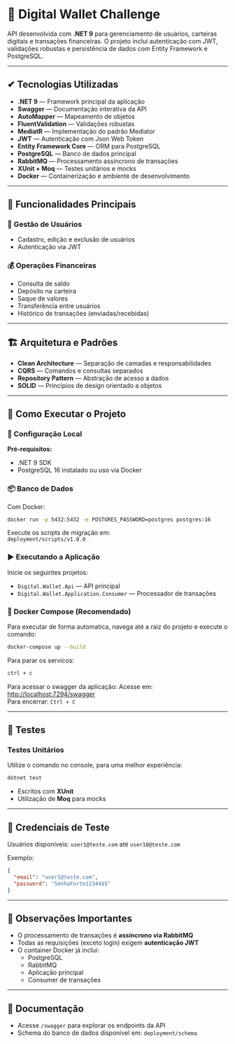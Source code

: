 # 🏧 Digital Wallet Challenge

API desenvolvida com **.NET 9** para gerenciamento de usuários, carteiras digitais e transações financeiras. O projeto inclui autenticação com JWT, validações robustas e persistência de dados com Entity Framework e PostgreSQL.

---

## ✔ Tecnologias Utilizadas

- **.NET 9** — Framework principal da aplicação  
- **Swagger** — Documentação interativa da API  
- **AutoMapper** — Mapeamento de objetos  
- **FluentValidation** — Validações robustas  
- **MediatR** — Implementação do padrão Mediator  
- **JWT** — Autenticação com Json Web Token  
- **Entity Framework Core** — ORM para PostgreSQL  
- **PostgreSQL** — Banco de dados principal  
- **RabbitMQ** — Processamento assíncrono de transações  
- **XUnit + Moq** — Testes unitários e mocks  
- **Docker** — Containerização e ambiente de desenvolvimento  

---

## 📝 Funcionalidades Principais

### 👤 Gestão de Usuários

- Cadastro, edição e exclusão de usuários  
- Autenticação via JWT  

### 💰 Operações Financeiras

- Consulta de saldo  
- Depósito na carteira  
- Saque de valores  
- Transferência entre usuários  
- Histórico de transações (enviadas/recebidas)  

---

## 🏗️ Arquitetura e Padrões

- **Clean Architecture** — Separação de camadas e responsabilidades  
- **CQRS** — Comandos e consultas separados  
- **Repository Pattern** — Abstração de acesso a dados  
- **SOLID** — Princípios de design orientado a objetos  

---

## 🚀 Como Executar o Projeto

### 🔧 Configuração Local

**Pré-requisitos:**

- .NET 9 SDK  
- PostgreSQL 16 instalado ou uso via Docker  

### 📦 Banco de Dados

Com Docker:

```bash
docker run -p 5432:5432 -e POSTGRES_PASSWORD=postgres postgres:16
```

Execute os scripts de migração em:  
`deployment/scripts/v1.0.0`

### ▶️ Executando a Aplicação

Inicie os seguintes projetos:

- `Digital.Wallet.Api` — API principal  
- `Digital.Wallet.Application.Consumer` — Processador de transações

### 🐳 Docker Compose (Recomendado)

Para executar de forma automatica, navega até a raiz do projeto e execute o comando:
```bash
docker-compose up --build
```

Para parar os servicos:
```bash
ctrl + c
```

Para acessar o swagger da aplicação:
Acesse em: [http://localhost:7294/swagger](http://localhost:7294/swagger)  
Para encerrar: `Ctrl + C`

---

## 🧪 Testes

### Testes Unitários

Utilize o comando no console, para uma melhor experiência:
```bash
dotnet test
```

- Escritos com **XUnit**  
- Utilização de **Moq** para mocks  

---

## 🔐 Credenciais de Teste

Usuários disponíveis: `user1@teste.com` até `user10@teste.com`

Exemplo:

```json
{
  "email": "user1@teste.com",
  "password": "SenhaForte12344$$"
}
```

---

## 📌 Observações Importantes

- O processamento de transações é **assíncrono via RabbitMQ**  
- Todas as requisições (exceto login) exigem **autenticação JWT**  
- O container Docker já inclui:
  - PostgreSQL  
  - RabbitMQ  
  - Aplicação principal  
  - Consumer de transações  

---

## 📄 Documentação

- Acesse `/swagger` para explorar os endpoints da API  
- Schema do banco de dados disponível em: `deployment/schema`
